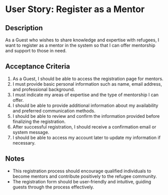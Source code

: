 # User Story: Register as a Mentor

## Description
As a Guest who wishes to share knowledge and expertise with refugees, I want to register as a mentor in the system so that I can offer mentorship and support to those in need.

## Acceptance Criteria
1. As a Guest, I should be able to access the registration page for mentors.
2. I must provide basic personal information such as name, email address, and professional background.
3. I must indicate my areas of expertise and the type of mentorship I can offer.
4. I should be able to provide additional information about my availability and preferred communication methods.
5. I should be able to review and confirm the information provided before finalizing the registration.
6. After successful registration, I should receive a confirmation email or system message.
7. I should be able to access my account later to update my information if necessary.

## Notes
- This registration process should encourage qualified individuals to become mentors and contribute positively to the refugee community.
- The registration form should be user-friendly and intuitive, guiding guests through the process effectively.
